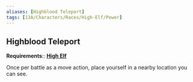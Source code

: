 ```yaml
---
aliases: [Highblood Teleport]
tags: [13A/Characters/Races/High-Elf/Power]
---
```


## Highblood Teleport

**Requirements**:: **[High Elf](Compendium/13A/Races/High-Elf.md)**

Once per battle as a move action, place yourself in a nearby location you can see.
